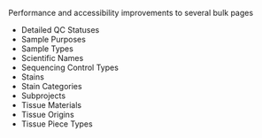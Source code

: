 Performance and accessibility improvements to several bulk pages
* Detailed QC Statuses
* Sample Purposes
* Sample Types
* Scientific Names
* Sequencing Control Types
* Stains
* Stain Categories
* Subprojects
* Tissue Materials
* Tissue Origins
* Tissue Piece Types
